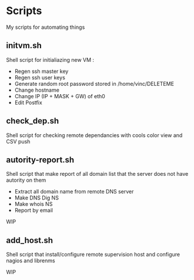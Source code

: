 # Scripts
My scripts for automating things

## initvm.sh

Shell script for initialiazing new VM : 

* Regen ssh master key
* Regen ssh user keys
* Generate random root password stored in /home/vinc/DELETEME
* Change hostname
* Change IP (IP + MASK + GW) of eth0
* Edit Postfix

## check_dep.sh

Shell script for checking remote dependancies with cools color view and CSV push

## autority-report.sh

Shell script that make report of all domain list that the server does not have autority on them

* Extract all domain name from remote DNS server
* Make DNS Dig NS
* Make whois NS
* Report by email

WIP


## add_host.sh

Shell script that install/configure remote supervision host and configure nagios and librenms

WIP
